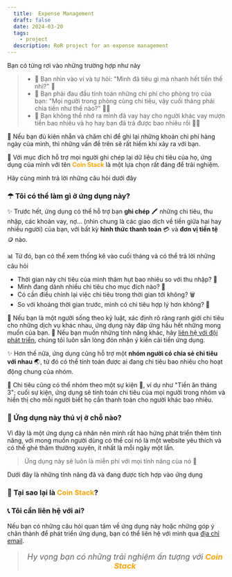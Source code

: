 ```yaml
---
  title:  Expense Management
  draft: false
  date: 2024-03-20
  tags:
    - project
  description: RoR project for an expense management
---
```


Bạn có từng rơi vào những trường hợp như này

> - 🦭 Bạn nhìn vào ví và tự hỏi: "Mình đã tiêu gì mà nhanh hết tiền thế nhỉ?" 🥴
> - 🦖 Bạn phải đau đầu tính toán những chi phí cho phòng trọ của bạn: "Mọi người trong phòng cùng chi tiêu, vậy cuối tháng phải chia tiền như thế nào?" 😵‍💫
> - 🦏 Bạn không thể nhớ ra mình đã vay hay cho người khác vay mượn tiền bao nhiêu và họ hay bạn đã trả được bao nhiêu rồi 😮‍💨

🐓 Nếu bạn đủ kiên nhẫn và chăm chỉ để ghi lại những khoản chi phí hàng ngày của mình, thì những vấn đề trên sẽ rất hiếm khi xảy ra với bạn.

🌟 Với mục đích hỗ trợ mọi người ghi chép lại dữ liệu chi tiêu của họ, ứng dụng của mình với tên <span style="font-weight: bold; color: orange;">Coin Stack</span> là một lựa chọn rất đáng để trải nghiệm.

Hãy cùng mình trả lời những câu hỏi dưới đây

### ☂ Tôi có thể làm gì ở ứng dụng này?

✨ Trước hết, ứng dụng có thể hỗ trợ bạn **ghi chép** 🖍 những chi tiêu, thu nhập, các khoản vay, nợ... (nhìn chung là các giao dịch về tiền giữa hai hay nhiều người) của bạn, với bất kỳ **hình thức thanh toán** 💳 và **đơn vị tiền tệ** 🪙 nào.

📊 Từ đó, bạn có thể xem thống kê vào cuối tháng và có thể trả lời những câu hỏi

- Thời gian này chi tiêu của mình thâm hụt bao nhiêu so với thu nhập? 🧯
- Mình đang dành nhiều chi tiêu cho mục đích nào? 🛒
- Có cần điều chỉnh lại việc chi tiêu trong thời gian tới không? 🗑
- So với khoảng thời gian trước, mình có chi tiêu hợp lý hơn không? 📌

🥅 Nếu bạn là một người sống theo kỷ luật, xác định rõ ràng ranh giới chi tiêu cho những dịch vụ khác nhau, ứng dụng này đáp ứng hầu hết những mong muốn của bạn. 🚀 Nếu bạn muốn những tính năng khác, hãy [liên hệ với đội phát triển](#tôi-cần-liên-hệ-với-ai), chúng tôi luôn sẵn lòng đón nhận ý kiến cải tiến ứng dụng.

✨ Hơn thế nữa, ứng dụng cũng hỗ trợ một **nhóm người có chia sẻ chi tiêu với nhau** 🌏, từ đó có thể tính toán được ai đang chi tiêu bao nhiêu cho hoạt động chung của nhóm.

🎃 Chi tiêu cũng có thể nhóm theo một sự kiện 🎁, ví dụ như "Tiền ăn tháng 3"; cuối sự kiện, ứng dụng sẽ tính toán chi tiêu của mọi người trong nhóm và hiển thị cho mỗi người biết họ cần thanh toán cho người khác bao nhiêu.

### 🧩 Ứng dụng này thú vị ở chỗ nào?

Vì đây là một ứng dụng cá nhân nên mình rất hào hứng phát triển thêm tính năng, với mong muốn người dùng có thể coi nó là một website yêu thích và có thể ghé thăm thường xuyên, ít nhất là mỗi ngày một lần.

> Ứng dụng này sẽ luôn là miễn phí với mọi tính năng của nó 🤗

Dưới đây là những tính năng đã và đang được tích hợp vào ứng dụng

### 🍪 Tại sao lại là <span style="font-weight: bold; color: orange;">Coin Stack</span>?

### 📞 Tôi cần liên hệ với ai?

Nếu bạn có những câu hỏi quan tâm về ứng dụng này hoặc những góp ý chân thành để phát triển ứng dụng, bạn có thể liên hệ với mình qua <a href="&#x6D;&#x61;&#x69;&#x6C;&#x74;&#x6F;&#x3A;&#x62;&#x61;&#x63;&#x76;&#x78;&#x2E;&#x64;&#x65;&#x76;&#x40;&#x67;&#x6D;&#x61;&#x69;&#x6C;&#x2E;&#x63;&#x6F;&#x6D;">địa chỉ email</a>.

> <p style="font-size: 18px; text-align: center; font-style: italic;">Hy vọng bạn có những trải nghiệm ấn tượng với <span style="font-weight: bold; color: orange;">Coin Stack</span></p>
